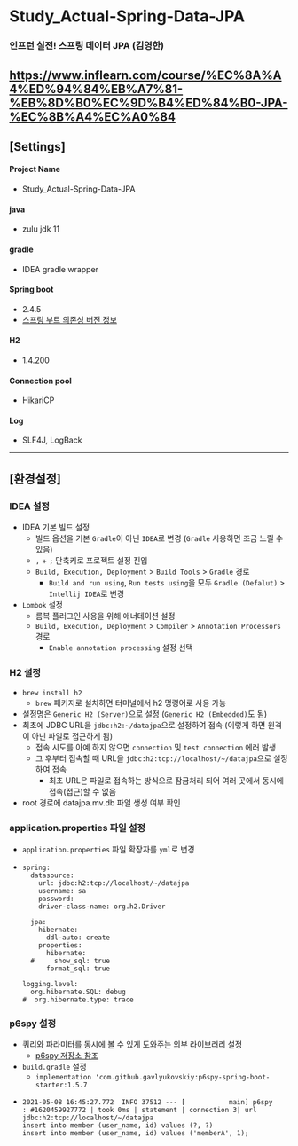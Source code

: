 # Study_Actual-Spring-Data-JPA
### 인프런 실전! 스프링 데이터 JPA (김영한)
https://www.inflearn.com/course/%EC%8A%A4%ED%94%84%EB%A7%81-%EB%8D%B0%EC%9D%B4%ED%84%B0-JPA-%EC%8B%A4%EC%A0%84
-----

## [Settings]
#### Project Name
* Study_Actual-Spring-Data-JPA
#### java
* zulu jdk 11
#### gradle
* IDEA gradle wrapper
#### Spring boot
* 2.4.5
* [스프링 부트 의존성 버전 정보](https://docs.spring.io/spring-boot/docs/current/reference/html/appendix-dependency-versions.html#dependency-versions)
#### H2
* 1.4.200
#### Connection pool
* HikariCP
#### Log
* SLF4J, LogBack
-----

## [환경설정]

### IDEA 설정
* IDEA 기본 빌드 설정
  * 빌드 옵션을 기본 `Gradle`이 아닌 `IDEA`로 변경 (`Gradle` 사용하면 조금 느릴 수 있음)
  * `,` + `;` 단축키로 프로젝트 설정 진입
  * `Build, Execution, Deployment` > `Build Tools` > `Gradle` 경로
    * `Build and run using`, `Run tests using`을 모두 `Gradle (Defalut)` > `Intellij IDEA`로 변경
* `Lombok` 설정
  * 롬복 플러그인 사용을 위해 애너테이션 설정
  * `Build, Execution, Deployment` > `Compiler` > `Annotation Processors` 경로
    * `Enable annotation processing` 설정 선택

### H2 설정
* `brew install h2`
  * `brew` 패키지로 설치하면 터미널에서 h2 명령어로 사용 가능
* 설정명은 `Generic H2 (Server)`으로 설정 (`Generic H2 (Embedded)`도 됨)
* 최초에 JDBC URL을 `jdbc:h2:~/datajpa`으로 설정하여 접속 (이렇게 하면 원격이 아닌 파일로 접근하게 됨)
  * 접속 시도를 아예 하지 않으면 `connection` 및 `test connection` 에러 발생
  * 그 후부터 접속할 때 URL을 `jdbc:h2:tcp://localhost/~/datajpa`으로 설정하여 접속
    * 최초 URL은 파일로 접속하는 방식으로 잠금처리 되어 여러 곳에서 동시에 접속(접근)할 수 없음
* root 경로에 datajpa.mv.db 파일 생성 여부 확인

### application.properties 파일 설정
* `application.properties` 파일 확장자를 `yml`로 변경
* ~~~
  spring:
    datasource:
      url: jdbc:h2:tcp://localhost/~/datajpa
      username: sa
      password:
      driver-class-name: org.h2.Driver

    jpa:
      hibernate:
        ddl-auto: create
      properties:
        hibernate:
    #     show_sql: true
        format_sql: true

  logging.level:
    org.hibernate.SQL: debug
  #  org.hibernate.type: trace
  ~~~

### p6spy 설정
* 쿼리와 파라미터를 동시에 볼 수 있게 도와주는 외부 라이브러리 설정
  * [p6spy 저장소 참조](https://github.com/gavlyukovskiy/spring-boot-data-source-decorator)
* `build.gradle` 설정
  * `implementation 'com.github.gavlyukovskiy:p6spy-spring-boot-starter:1.5.7`
* ~~~
  2021-05-08 16:45:27.772  INFO 37512 --- [           main] p6spy                                    : #1620459927772 | took 0ms | statement | connection 3| url jdbc:h2:tcp://localhost/~/datajpa
  insert into member (user_name, id) values (?, ?)
  insert into member (user_name, id) values ('memberA', 1);
  ~~~
